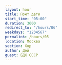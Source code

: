```yaml
---
layout: hour
title: Поют дети
start_time: "05:00"
duration: 3600
redirect_to: "/hours/06"
weekdays: "1234567"
permalink: /hours/05
location: Москва
section: Хор
author: Дей
guest: БДХ СССР  
---
```


